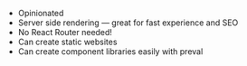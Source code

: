 - Opinionated
- Server side rendering — great for fast experience and SEO
- No React Router needed!
- Can create static websites
- Can create component libraries easily with preval